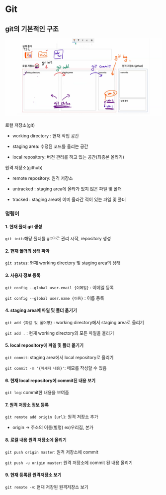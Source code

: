 # Git

## git의 기본적인 구조

![git image](git.assets/git.png)

로컬 저장소(git)

- working directory : 현재 작업 공간

- staging area: 수정된 코드를 올리는 공간

- local repository: 버전 관리를 하고 있는 공간(최종본 올리기)



원격 저장소(github)

- remote repository: 원격 저장소



- untracked : staging area에 올라가 있지 않은 파일 및 폴더

- tracked : staging area에 이미 올라간 적이 있는 파일 및 폴더



### 명령어

#### 1. 현재 폴더 git 생성

`git init`:해당 폴더를 git으로 관리 시작, repository 생성



#### 2. 현재 폴더의 상태 파악

`git status`: 현재 working directory 및 staging area의 상태



#### 3. 사용자 정보 등록

`git config --global user.email {이메일}` : 이메일 등록

`git config --global user.name {이름}` : 이름 등록



#### 4. staging area에 파일 및 폴더 옮기기

`git add {파일 및 폴더명}` : working directory에서 staging area로 올리기

`git add .` : 현재 working directory의 모든 파일을 올리기



#### 5. local repository에 파일 및 폴더 옮기기

`git commit`: staging area에서 local repository로 올리기

`git commit -m '{메세지 내용}'`: 메모를 작성할 수 있음



#### 6. 현재 local repository에 commit된 내용 보기

`git log`: commit한 내용을 보여줌



#### 7. 원격 저장소 정보 등록

`git remote add origin {url}`: 원격 저장소 추가

* origin -> 주소의 이름(별명) ex)우리집, 본가



#### 8. 로컬 내용 원격 저장소에 올리기

`git push origin master`: 원격 저장소에 commit

`git push -u origin master`: 원격 저장소에 commit 된 내용 올리기



#### 9. 현재 등록된 원격저장소 보기

`git remote -v`: 현재 저장된 원격저장소 보기

 